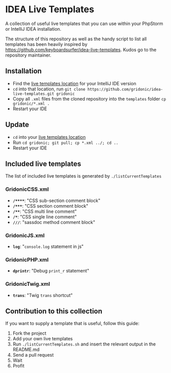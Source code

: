 # IDEA Live Templates

A collection of useful live templates that you can use within your PhpStorm or IntelliJ IDEA installation.

The structure of this repository as well as the handy script to list all templates has been heavily inspired
by https://github.com/keyboardsurfer/idea-live-templates. Kudos go to the repository maintainer.

## Installation

- Find the [live templates location](https://www.jetbrains.com/help/idea/2016.2/live-templates.html) for your IntelliJ IDE version
- `cd` into that location, run `git clone https://github.com/gridonic/idea-live-templates.git gridonic`
- Copy all `.xml` files from the cloned repository into the `templates` folder `cp gridonic/*.xml .`
- Restart your IDE

## Update

- `cd` into your [live templates location](https://www.jetbrains.com/help/idea/2016.2/live-templates.html)
- Run `cd gridonic; git pull; cp *.xml ../; cd ..`
- Restart your IDE

## Included live templates

The list of included live templates is generated by `./listCurrentTemplates`

### GridonicCSS.xml
- __`/****`__: "CSS sub-section comment block"
- __`/***`__: "CSS section comment block"
- __`/**`__: "CSS multi line comment"
- __`/*`__: "CSS single line comment"
- __`///`__: "sassdoc method comment block"

### GridonicJS.xml
- __`log`__: "`console.log` statement in js"

### GridonicPHP.xml
- __`dprintr`__: "Debug `print_r` statement"

### GridonicTwig.xml
- __`trans`__: "Twig `trans` shortcut"

## Contribution to this collection

If you want to supply a template that is useful, follow this guide:

1. Fork the project
2. Add your own live templates
3. Run `./listCurrentTemplates.sh` and insert the relevant output in the README.md
4. Send a pull request
5. Wait
6. Profit
